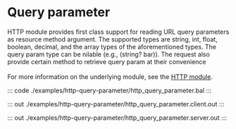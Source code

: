 # Query parameter

HTTP module provides first class support for reading URL query parameters as resource method argument.
The supported types are string, int, float, boolean, decimal, and the array types of the aforementioned types. The
query param type can be nilable (e.g., (string? bar)). The request also provide certain method to retrieve query
param at their convenience <br/><br/>
For more information on the underlying module, 
see the [HTTP module](https://docs.central.ballerina.io/ballerina/http/latest/).

::: code ./examples/http-query-parameter/http_query_parameter.bal :::

::: out ./examples/http-query-parameter/http_query_parameter.client.out :::

::: out ./examples/http-query-parameter/http_query_parameter.server.out :::